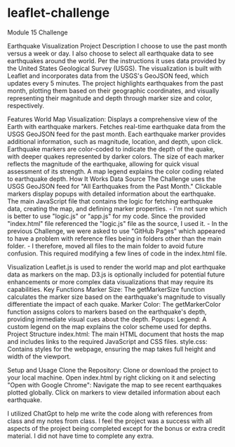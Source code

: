 # leaflet-challenge
Module 15 Challenge

Earthquake Visualization Project
Description
I choose to use the past month versus a week or day.  I also choose to select all earthquake data to see earthquakes around the world.  Per the instructions it uses data provided by the United States Geological Survey (USGS). The visualization is built with Leaflet and incorporates data from the USGS's GeoJSON feed, which updates every 5 minutes. The project highlights earthquakes from the past month, plotting them based on their geographic coordinates, and visually representing their magnitude and depth through marker size and color, respectively.

Features
World Map Visualization: Displays a comprehensive view of the Earth with earthquake markers.
Fetches real-time earthquake data from the USGS GeoJSON feed for the past month.
Each earthquake marker provides additional information, such as magnitude, location, and depth, upon click.
Earthquake markers are color-coded to indicate the depth of the quake, with deeper quakes represented by darker colors.
The size of each marker reflects the magnitude of the earthquake, allowing for quick visual assessment of its strength.
A map legend explains the color coding related to earthquake depth.
How It Works
Data Source
The Challenge uses the USGS GeoJSON feed for "All Earthquakes from the Past Month." 
Clickable markers display popups with detailed information about the earthquake.
The main JavaScript file that contains the logic for fetching earthquake data, creating the map, and defining marker properties.
    - I'm not sure which is better to use "logic.js" or "app.js" for my code.  Since the provided "index.html" file referenced the "logic.js" file as the source, I used it.
    - In the previous Challenge, we were asked to use "GitHub Pages" which appeared to have a problem with reference files being in folders other than the main folder.
        - I therefore, moved all files to the main folder to avoid future confusion.  This required modifying a few lines of code in the index.html file.


Visualization
Leaflet.js is used to render the world map and plot earthquake data as markers on the map.
D3.js is optionally included for potential future enhancements or more complex data visualizations that may require its capabilities.
Key Functions
Marker Size: The getMarkerSize function calculates the marker size based on the earthquake's magnitude to visually differentiate the impact of each quake.
Marker Color: The getMarkerColor function assigns colors to markers based on the earthquake's depth, providing immediate visual cues about the depth.
Popups: 
Legend: A custom legend on the map explains the color scheme used for depths.
Project Structure
index.html: The main HTML document that hosts the map and includes links to the required JavaScript and CSS files.
style.css: Contains styles for the webpage, ensuring the map takes full height and width of the viewport.

Setup and Usage
Clone the Repository: Clone or download the project to your local machine.
Open index.html by right clicking on it and selecting "Open with Google Chrome":
Navigate the map to see recent earthquakes plotted globally. Click on markers to view detailed information about each earthquake.

I utilized ChatGpt to help me write the code along with references from class and my notes from class.  I feel the project was a success with all aspects of the project being completed except for the bonus or extra credit material.  I did not have time to complete any extra.